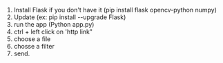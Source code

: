 1. Install Flask if you don't have it (pip install flask opencv-python numpy)
2. Update (ex: pip install --upgrade Flask)
3. run the app (Python app.py)
4. ctrl + left click on 'http link"
5. choose a file
6. chosse a filter
7. send.
